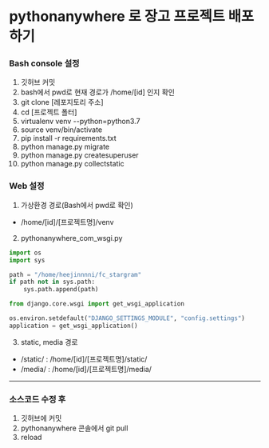 # pythonanywhere 로 장고 프로젝트 배포하기

### Bash console 설정
1. 깃허브 커밋
2. bash에서 pwd로 현재 경로가 /home/[id] 인지 확인
3. git clone [레포지토리 주소]
4. cd [프로젝트 폴터]
5. virtualenv venv --python=python3.7
6. source venv/bin/activate
7. pip install -r requirements.txt
8. python manage.py migrate
9. python manage.py createsuperuser
10. python manage.py collectstatic

### Web 설정
1. 가상환경 경로(Bash에서 pwd로 확인)
- /home/[id]/[프로젝트명]/venv

2. pythonanywhere_com_wsgi.py

```python
import os
import sys

path = "/home/heejinnnni/fc_stargram"
if path not in sys.path:
    sys.path.append(path)

from django.core.wsgi import get_wsgi_application

os.environ.setdefault("DJANGO_SETTINGS_MODULE", "config.settings")
application = get_wsgi_application()
```

3. static, media 경로 
- /static/	:  /home/[id]/[프로젝트명]/static/	 
- /media/	:  /home/[id]/[프로젝트명]/media/

<hr>

### 소스코드 수정 후
1. 깃허브에 커밋
2. pythonanywhere 콘솔에서 git pull
3. reload
